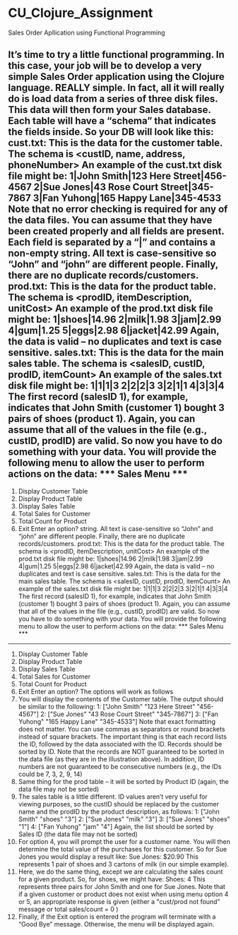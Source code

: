 # CU_Clojure_Assignment
Sales Order Apllication using Functional Programming



















It’s time to try a little functional programming. In this case, your job will be to
develop a very simple Sales Order application using the Clojure language. REALLY simple. In fact,
all it will really do is load data from a series of three disk files. This data will then form your Sales
database. Each table will have a “schema” that indicates the fields inside. So your DB will look like
this:
cust.txt: This is the data for the customer table. The schema is
<custID, name, address, phoneNumber>
An example of the cust.txt disk file might be:
1|John Smith|123 Here Street|456-4567
2|Sue Jones|43 Rose Court Street|345-7867
3|Fan Yuhong|165 Happy Lane|345-4533
Note that no error checking is required for any of the data files. You can assume that they have been
created properly and all fields are present. Each field is separated by a “|” and contains a non-empty
string. All text is case-sensitive so “John” and “john” are different people. Finally, there are no
duplicate records/customers.
prod.txt: This is the data for the product table. The schema is
<prodID, itemDescription, unitCost>
An example of the prod.txt disk file might be:
1|shoes|14.96
2|milk|1.98
3|jam|2.99
4|gum|1.25
5|eggs|2.98
6|jacket|42.99
Again, the data is valid – no duplicates and text is case sensitive.
sales.txt: This is the data for the main sales table. The schema is
<salesID, custID, prodID, itemCount>
An example of the sales.txt disk file might be:
1|1|1|3
2|2|2|3
3|2|1|1
4|3|3|4
The first record (salesID 1), for example, indicates that John Smith (customer 1) bought 3 pairs of
shoes (product 1). Again, you can assume that all of the values in the file (e.g., custID, prodID) are
valid.
So now you have to do something with your data. You will provide the following menu to allow the
user to perform actions on the data:
*** Sales Menu ***
------------------
1. Display Customer Table
2. Display Product Table
3. Display Sales Table
4. Total Sales for Customer
5. Total Count for Product
6. Exit
Enter an option?
string. All text is case-sensitive so “John” and “john” are different people. Finally, there are no
duplicate records/customers.
prod.txt: This is the data for the product table. The schema is
<prodID, itemDescription, unitCost>
An example of the prod.txt disk file might be:
1|shoes|14.96
2|milk|1.98
3|jam|2.99
4|gum|1.25
5|eggs|2.98
6|jacket|42.99
Again, the data is valid – no duplicates and text is case sensitive.
sales.txt: This is the data for the main sales table. The schema is
<salesID, custID, prodID, itemCount>
An example of the sales.txt disk file might be:
1|1|1|3
2|2|2|3
3|2|1|1
4|3|3|4
The first record (salesID 1), for example, indicates that John Smith (customer 1) bought 3 pairs of
shoes (product 1). Again, you can assume that all of the values in the file (e.g., custID, prodID) are
valid.
So now you have to do something with your data. You will provide the following menu to allow the
user to perform actions on the data:
*** Sales Menu ***
------------------
1. Display Customer Table
2. Display Product Table
3. Display Sales Table
4. Total Sales for Customer
5. Total Count for Product
6. Exit
Enter an option?
The options will work as follows
1. You will display the contents of the Customer table. The output should be similar to the
following:
1: ["John Smith" "123 Here Street" "456-4567"]
2: ["Sue Jones" "43 Rose Court Street" "345-7867"]
3: ["Fan Yuhong" "165 Happy Lane" "345-4533"]
Note that exact formatting does not matter. You can use commas as separators or round
brackets instead of square brackets. The important thing is that each record lists the ID,
followed by the data associated with the ID. Records should be sorted by ID.
Note that the records are NOT guaranteed to be sorted in the data file (as they are in the
illustration above). In addition, ID numbers are not guaranteed to be consecutive numbers
(e.g., the IDs could be 7, 3, 2, 9, 14)
2. Same thing for the prod table – it will be sorted by Product ID (again, the data file may not
be sorted)
3. The sales table is a little different. ID values aren’t very useful for viewing purposes, so the
custID should be replaced by the customer name and the prodID by the product description,
as follows:
1: ["John Smith" "shoes" "3"]
2: ["Sue Jones" "milk" "3"]
3: ["Sue Jones" "shoes" "1"]
4: ["Fan Yuhong" "jam" "4"]
Again, the list should be sorted by Sales ID (the data file may not be sorted)
4. For option 4, you will prompt the user for a customer name. You will then determine the
total value of the purchases for this customer. So for Sue Jones you would display a result
like:
Sue Jones: $20.90
This represents 1 pair of shoes and 3 cartons of milk (in our simple example).
5. Here, we do the same thing, except we are calculating the sales count for a given product. So,
for shoes, we might have:
Shoes: 4
This represents three pairs for John Smith and one for Sue Jones.
Note that if a given customer or product does not exist when using menu option 4 or 5, an
appropriate response is given (either a "cust/prod not found" message or total sales/count
= 0 )
6. Finally, if the Exit option is entered the program will terminate with a “Good Bye” message.
Otherwise, the menu will be displayed again.
